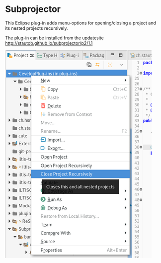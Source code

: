 # Subprojector

This Eclipse plug-in adds menu-options for opening/closing a project and its nested projects recursively.

The plug-in can be installed from the updatesite http://stautob.github.io/subprojector/p2/1.1

![Example Screenshot](/images/subprojectorExample.png)


